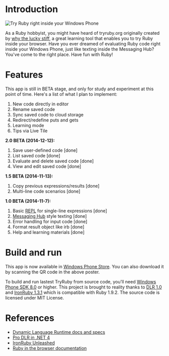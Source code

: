 Introduction
=======

![Try Ruby right inside your Windows Phone](https://cloud.githubusercontent.com/assets/132692/5021806/f63703a4-6b15-11e4-8cef-ad0818d263cc.jpg)

As a Ruby hobbyist, you might have heard of tryruby.org originally created by [why the lucky stiff](http://en.wikipedia.org/wiki/Why_the_lucky_stiff), a great learning tool that enables you to try Ruby inside your browser. Have you ever dreamed of evaluating Ruby code right inside your Windows Phone, just like texting inside the Messaging Hub? You've come to the right place. Have fun with Ruby!

Features
=======

This app is still in BETA stage, and only for study and experiment at this point of time. Here's a list of what I plan to implement:

1. New code directly in editor
2. Rename saved code
3. Sync saved code to cloud storage
4. Redirect/redefine puts and gets
5. Learning mode
6. Tips via Live Tile

**2.0 BETA (2014-12-12):**

1. Save user-defined code [done]
2. List saved code [done]
3. Evaluate and delete saved code [done]
4. View and edit saved code [done]

**1.5 BETA (2014-11-13):**

1. Copy previous expressions/results [done]
2. Multi-line code scenarios [done]

**1.0 BETA (2014-11-7):**

1. Basic [REPL](http://en.wikipedia.org/wiki/Read%E2%80%93eval%E2%80%93print_loop) for single-line expressions [done]
2. [Messaging Hub](http://www.windowsphone.com/en-us/how-to/wp8/calling-and-messaging/send-a-text) style texting [done]
3. Error handling for input code [done]
4. Format result object like irb [done]
5. Help and learning materials [done]

Build and run
=======
This app is now available in [Windows Phone Store](http://www.windowsphone.com/en-us/store/app/try-ruby-beta/56df56a6-ce3b-4be3-a7eb-d291cf309dbb). You can also download it by scanning the QR code in the above poster.

To build and run lastest TryRuby from source code, you'll need [Windows Phone SDK 8.0](http://dev.windows.com/en-us/develop/download-phone-sdk) or higher. This project is brought to reality thanks to [DLR 1.0](https://github.com/IronLanguages/dlr) and [IronRuby 1.3.1](http://ironruby.net) which is compatible with Ruby 1.9.2. The source code is licensed under MIT License.

References
=======

- [Dynamic Language Runtime docs and specs](https://dlr.codeplex.com/wikipage?title=Docs%20and%20specs&referringTitle=Documentation)
- [Pro DLR in .NET 4](http://www.amazon.com/Pro-DLR-NET-Experts-Voice/dp/1430230665)
- [IronRuby Unleashed](http://www.amazon.com/IronRuby-Unleashed-Shay-Friedman/dp/0672330784)
- [Ruby in the browser documentation](http://ironruby.net/browser/docs.html)
